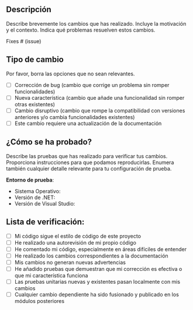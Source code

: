## Descripción

Describe brevemente los cambios que has realizado. Incluye la motivación y el contexto. Indica qué problemas resuelven estos cambios.

Fixes # (issue)

## Tipo de cambio

Por favor, borra las opciones que no sean relevantes.

- [ ] Corrección de bug (cambio que corrige un problema sin romper funcionalidades)
- [ ] Nueva característica (cambio que añade una funcionalidad sin romper otras existentes)
- [ ] Cambio disruptivo (cambio que rompe la compatibilidad con versiones anteriores y/o cambia funcionalidades existentes)
- [ ] Este cambio requiere una actualización de la documentación

## ¿Cómo se ha probado?

Describe las pruebas que has realizado para verificar tus cambios. Proporciona instrucciones para que podamos reproducirlas. Enumera también cualquier detalle relevante para tu configuración de prueba.

**Entorno de prueba**:
- Sistema Operativo:
- Versión de .NET:
- Versión de Visual Studio:

## Lista de verificación:

- [ ] Mi código sigue el estilo de código de este proyecto
- [ ] He realizado una autorevisión de mi propio código
- [ ] He comentado mi código, especialmente en áreas difíciles de entender
- [ ] He realizado los cambios correspondientes a la documentación
- [ ] Mis cambios no generan nuevas advertencias
- [ ] He añadido pruebas que demuestran que mi corrección es efectiva o que mi característica funciona
- [ ] Las pruebas unitarias nuevas y existentes pasan localmente con mis cambios
- [ ] Cualquier cambio dependiente ha sido fusionado y publicado en los módulos posteriores